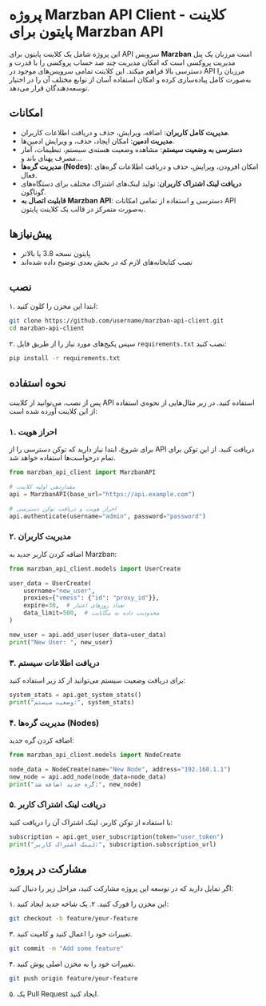 # پروژه Marzban API Client - کلاینت پایتون برای Marzban API

این پروژه شامل یک کلاینت پایتون برای API سرویس **Marzban** است مرزبان یک پنل مدیریت پروکسی است که امکان مدیریت چند صد حساب پروکسی را با قدرت و دسترسی بالا فراهم میکند. این کلاینت تمامی سرویس‌های موجود در API مرزبان را به‌صورت کامل پیاده‌سازی کرده و امکان استفاده آسان از توابع مختلف آن را در اختیار توسعه‌دهندگان قرار می‌دهد.

## امکانات

- **مدیریت کامل کاربران**: اضافه، ویرایش، حذف و دریافت اطلاعات کاربران.
- **مدیریت ادمین**: امکان ایجاد، حذف، و ویرایش ادمین‌ها.
- **دسترسی به وضعیت سیستم**: مشاهده وضعیت هسته‌ی سیستم، تنظیمات، آمار مصرف پهنای باند و...
- **مدیریت گره‌ها (Nodes)**: امکان افزودن، ویرایش، حذف و دریافت اطلاعات گره‌های فعال.
- **دریافت لینک اشتراک کاربران**: تولید لینک‌های اشتراک مختلف برای دستگاه‌های گوناگون.
- **قابلیت اتصال به Marzban API**: دسترسی و استفاده از تمامی امکانات API به‌صورت متمرکز در قالب یک کلاینت پایتون.

## پیش‌نیازها

- پایتون نسخه 3.8 یا بالاتر
- نصب کتابخانه‌های لازم که در بخش بعدی توضیح داده شده‌اند

## نصب

۱. ابتدا این مخزن را کلون کنید:
   ```bash
   git clone https://github.com/username/marzban-api-client.git
   cd marzban-api-client
   ```

۲. سپس پکیج‌های مورد نیاز را از طریق فایل `requirements.txt` نصب کنید:
   ```bash
   pip install -r requirements.txt
   ```

## نحوه استفاده

پس از نصب، می‌توانید از کلاینت API استفاده کنید. در زیر مثال‌هایی از نحوه‌ی استفاده از این کلاینت آورده شده است:

### ۱. احراز هویت

برای شروع، ابتدا نیاز دارید که توکن دسترسی را از API دریافت کنید. از این توکن برای تمام درخواست‌ها استفاده خواهد شد.

```python
from marzban_api_client import MarzbanAPI

# مقداردهی اولیه کلاینت
api = MarzbanAPI(base_url="https://api.example.com")

# احراز هویت و دریافت توکن دسترسی
api.authenticate(username="admin", password="password")
```

### ۲. مدیریت کاربران

اضافه کردن کاربر جدید به Marzban:

```python
from marzban_api_client.models import UserCreate

user_data = UserCreate(
    username="new_user",
    proxies={"vmess": {"id": "proxy_id"}},
    expire=30,  # تعداد روزهای اعتبار
    data_limit=500,  # محدودیت داده به مگابایت
)

new_user = api.add_user(user_data=user_data)
print("New User: ", new_user)
```

### ۳. دریافت اطلاعات سیستم

برای دریافت وضعیت سیستم می‌توانید از کد زیر استفاده کنید:

```python
system_stats = api.get_system_stats()
print("وضعیت سیستم:", system_stats)
```

### ۴. مدیریت گره‌ها (Nodes)

اضافه کردن گره جدید:

```python
from marzban_api_client.models import NodeCreate

node_data = NodeCreate(name="New Node", address="192.168.1.1")
new_node = api.add_node(node_data=node_data)
print("گره جدید اضافه شد:", new_node)
```

### ۵. دریافت لینک اشتراک کاربر

با استفاده از توکن کاربر، لینک اشتراک آن را دریافت کنید:

```python
subscription = api.get_user_subscription(token="user_token")
print("لینک اشتراک کاربر:", subscription.subscription_url)
```
## مشارکت در پروژه

اگر تمایل دارید که در توسعه این پروژه مشارکت کنید، مراحل زیر را دنبال کنید:

۱. این مخزن را فورک کنید.
۲. یک شاخه جدید ایجاد کنید:
   ```bash
   git checkout -b feature/your-feature
   ```
۳. تغییرات خود را اعمال کنید و کامیت کنید.
   ```bash
   git commit -m "Add some feature"
   ```
۴. تغییرات خود را به مخزن اصلی پوش کنید.
   ```bash
   git push origin feature/your-feature
   ```
۵. یک Pull Request ایجاد کنید.

